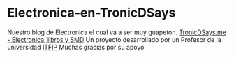 # Electronica-en-TronicDSays
Nuestro blog de Electronica el cual va a ser muy guapeton. <A href="https://www.tronicdsays.me">TronicDSays.me - Electronica, libros y SMD</A>
Un proyecto desarrollado por un Profesor de la universidad <a href="http://itfip.edu.co">ITFIP</a>
Muchas gracias por su apoyo
